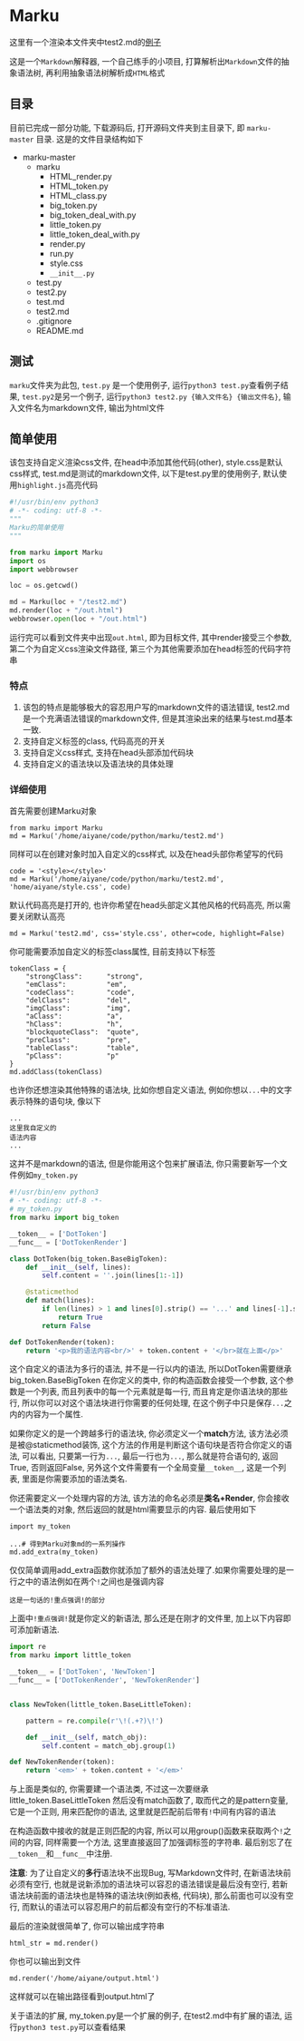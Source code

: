 # Marku

这里有一个渲染本文件夹中test2.md的[例子](https://qq2310091880.github.io/out "例子")

这是一个`Markdown`解释器, 一个自己练手的小项目, 打算解析出`Markdown`文件的抽象语法树, 再利用抽象语法树解析成`HTML`格式

## 目录

目前已完成一部分功能, 下载源码后, 打开源码文件夹到主目录下, 即 `marku-master` 目录. 这是的文件目录结构如下

- marku-master
    - marku
        - HTML_render.py
        - HTML_token.py
        - HTML_class.py
        - big_token.py
        - big_token_deal_with.py
        - little_token.py
        - little_token_deal_with.py
        - render.py
        - run.py
        - style.css
        - `__init__.py`
    - test.py
    - test2.py
    - test.md
    - test2.md
    - .gitignore
    - README.md

## 测试

`marku`文件夹为此包, `test.py` 是一个使用例子, 运行`python3 test.py`查看例子结果, `test.py2`是另一个例子, 运行`python3 test2.py {输入文件名} {输出文件名}`, 输入文件名为markdown文件, 输出为html文件

## 简单使用

该包支持自定义渲染css文件, 在head中添加其他代码(other), style.css是默认css样式, test.md是测试的markdown文件, 以下是test.py里的使用例子, 默认使用`highlight.js`高亮代码

```py
#!/usr/bin/env python3
# -*- coding: utf-8 -*-
"""
Marku的简单使用
"""

from marku import Marku
import os
import webbrowser

loc = os.getcwd()

md = Marku(loc + "/test2.md")
md.render(loc + "/out.html")
webbrowser.open(loc + "/out.html")
```

运行完可以看到文件夹中出现`out.html`, 即为目标文件, 其中render接受三个参数, 第二个为自定义css渲染文件路径, 第三个为其他需要添加在head标签的代码字符串

### 特点

1. 该包的特点是能够极大的容忍用户写的markdown文件的语法错误, test2.md是一个充满语法错误的markdown文件, 但是其渲染出来的结果与test.md基本一致.
2. 支持自定义标签的class, 代码高亮的开关
3. 支持自定义css样式, 支持在head头部添加代码块
4. 支持自定义的语法块以及语法块的具体处理

### 详细使用

首先需要创建Marku对象

    from marku import Marku
    md = Marku('/home/aiyane/code/python/marku/test2.md')

同样可以在创建对象时加入自定义的css样式, 以及在head头部你希望写的代码

    code = '<style></style>'
    md = Marku('/home/aiyane/code/python/marku/test2.md', 'home/aiyane/style.css', code)

默认代码高亮是打开的, 也许你希望在head头部定义其他风格的代码高亮, 所以需要关闭默认高亮

    md = Marku('test2.md', css='style.css', other=code, highlight=False)

你可能需要添加自定义的标签class属性, 目前支持以下标签

    tokenClass = {
        "strongClass":      "strong",
        "emClass":          "em",
        "codeClass":        "code",
        "delClass":         "del",
        "imgClass":         "img",
        "aClass":           "a",
        "hClass":           "h",
        "blockquoteClass":  "quote",
        "preClass":         "pre",
        "tableClass":       "table",
        "pClass":           "p"
    }
    md.addClass(tokenClass)

也许你还想渲染其他特殊的语法块, 比如你想自定义语法, 例如你想以`...`中的文字表示特殊的语句块, 像以下

```
...
这里我自定义的
语法内容
...
```

这并不是markdown的语法, 但是你能用这个包来扩展语法, 你只需要新写一个文件例如`my_token.py`

```py
#!/usr/bin/env python3
# -*- coding: utf-8 -*-
# my_token.py
from marku import big_token

__token__ = ['DotToken']
__func__ = ['DotTokenRender']

class DotToken(big_token.BaseBigToken):
    def __init__(self, lines):
        self.content = ''.join(lines[1:-1])

    @staticmethod
    def match(lines):
        if len(lines) > 1 and lines[0].strip() == '...' and lines[-1].strip() == '...':
            return True
        return False

def DotTokenRender(token):
    return '<p>我的语法内容<br/>' + token.content + '</br>就在上面</p>'
```

这个自定义的语法为多行的语法, 并不是一行以内的语法, 所以DotToken需要继承big_token.BaseBigToken 在你定义的类中, 你的构造函数会接受一个参数, 这个参数是一个列表, 而且列表中的每一个元素就是每一行, 而且肯定是你语法块的那些行, 所以你可以对这个语法块进行你需要的任何处理, 在这个例子中只是保存`...`之内的内容为一个属性.

如果你定义的是一个跨越多行的语法块, 你必须定义一个**match**方法, 该方法必须是被@staticmethod装饰, 这个方法的作用是判断这个语句块是否符合你定义的语法, 可以看出, 只要第一行为`...`, 最后一行也为`...`, 那么就是符合语句的, 返回True, 否则返回False, 另外这个文件需要有一个全局变量`__token__`, 这是一个列表, 里面是你需要添加的语法类名.

你还需要定义一个处理内容的方法, 该方法的命名必须是**类名+Render**, 你会接收一个语法类的对象, 然后返回的就是html需要显示的内容. 最后使用如下

    import my_token

    ...# 得到Marku对象md的一系列操作
    md.add_extra(my_token)

仅仅简单调用add_extra函数你就添加了额外的语法处理了.如果你需要处理的是一行之中的语法例如在两个`!`之间也是强调内容

    这是一句话的!重点强调!的部分

上面中`!重点强调!`就是你定义的新语法, 那么还是在刚才的文件里, 加上以下内容即可添加新语法.

```py
import re
from marku import little_token

__token__ = ['DotToken', 'NewToken']
__func__ = ['DotTokenRender', 'NewTokenRender']


class NewToken(little_token.BaseLittleToken):

    pattern = re.compile(r'\!(.+?)\!')

    def __init__(self, match_obj):
        self.content = match_obj.group(1)

def NewTokenRender(token):
    return '<em>' + token.content + '</em>'
```

与上面是类似的, 你需要建一个语法类, 不过这一次要继承little_token.BaseLittleToken 然后没有match函数了, 取而代之的是pattern变量, 它是一个正则, 用来匹配你的语法, 这里就是匹配前后带有`!`中间有内容的语法

在构造函数中接收的就是正则匹配的内容, 所以可以用group()函数来获取两个`!`之间的内容, 同样需要一个方法, 这里直接返回了加强调标签的字符串. 最后别忘了在`__token__`和`__func__`中注册.

**注意**: 为了让自定义的**多行**语法块不出现Bug, 写Markdown文件时, 在新语法块前必须有空行, 也就是说新添加的语法块可以容忍的语法错误是最后没有空行, 若新语法块前面的语法块也是特殊的语法块(例如表格, 代码块), 那么前面也可以没有空行, 而默认的语法可以容忍用户的前后都没有空行的不标准语法.

最后的渲染就很简单了, 你可以输出成字符串

    html_str = md.render()

你也可以输出到文件

    md.render('/home/aiyane/output.html')

这样就可以在输出路径看到output.html了

关于语法的扩展, my_token.py是一个扩展的例子, 在test2.md中有扩展的语法, 运行`python3 test.py`可以查看结果
